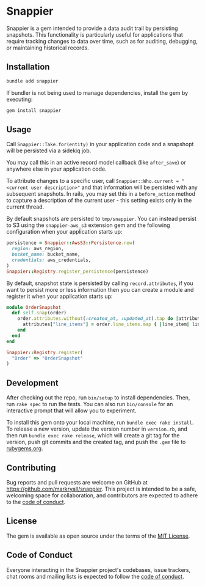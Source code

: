 # Snappier

Snappier is a gem intended to provide a data audit trail by persisting snapshots. This functionality is particularly useful for applications that require tracking changes to data over time, such as for auditing, debugging, or maintaining historical records.

## Installation

```bash
bundle add snappier
```

If bundler is not being used to manage dependencies, install the gem by executing:

```bash
gem install snappier
```

## Usage

Call `Snappier::Take.for(entity)` in your application code and a snapshopt will be persisted via a
sidekiq job.

You may call this in an active record model callback (like `after_save`) or anywhere else in your application code.

To attribute changes to a specific user, call `Snappier::Who.current = "<current user description>"` and that
information will be persisted with any subsequent snapshots.  In rails, you may set this in a `before_action`
method to capture a description of the current user - this setting exists only in the current thread.

By default snapshots are persisted to `tmp/snappier`.  You can instead persist to S3 using the `snappier-aws_s3`
extension gem and the following configuration when your application starts up:

```ruby
persistence = Snappier::AwsS3::Persistence.new(
  region: aws_region,
  bucket_name: bucket_name,
  credentials: aws_credentials,
)
Snappier::Registry.register_persistence(persistence)
```

By default, snapshot state is persisted by calling `record.attributes`, if you want to persist more or less
information then you can create a module and register it when your application starts up:

```ruby
module OrderSnapshot
  def self.snap(order)
    order.attributes.without(:created_at, :updated_at).tap do |attributes|
      attributes["line_items"] = order.line_items.map { |line_item| line_item.attributes }
    end
  end
end

Snappier::Registry.register(
  "Order" => "OrderSnapshot"
)
```

## Development

After checking out the repo, run `bin/setup` to install dependencies. Then, run `rake spec` to run the tests. You can also run `bin/console` for an interactive prompt that will allow you to experiment.

To install this gem onto your local machine, run `bundle exec rake install`. To release a new version, update the version number in `version.rb`, and then run `bundle exec rake release`, which will create a git tag for the version, push git commits and the created tag, and push the `.gem` file to [rubygems.org](https://rubygems.org).

## Contributing

Bug reports and pull requests are welcome on GitHub at https://github.com/markryall/snappier. This project is intended to be a safe, welcoming space for collaboration, and contributors are expected to adhere to the [code of conduct](https://github.com/markryall/snappier/blob/main/CODE_OF_CONDUCT.md).

## License

The gem is available as open source under the terms of the [MIT License](https://opensource.org/licenses/MIT).

## Code of Conduct

Everyone interacting in the Snappier project's codebases, issue trackers, chat rooms and mailing lists is expected to follow the [code of conduct](https://github.com/markryall/snappier/blob/main/CODE_OF_CONDUCT.md).
